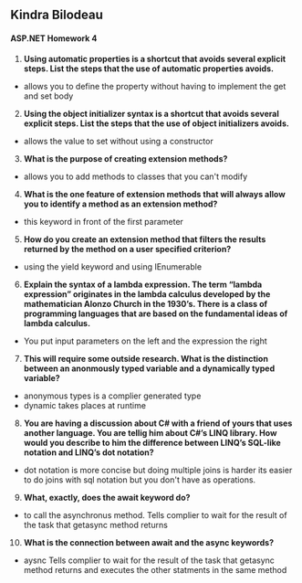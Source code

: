 ## Kindra Bilodeau
#### ASP.NET Homework 4

1. **Using automatic properties is a shortcut that avoids several explicit steps. List the steps that the use
of automatic properties avoids.**
  - allows you to define the property without having to implement the get and set body
2. **Using the object initializer syntax is a shortcut that avoids several explicit steps. List the steps that
the use of object initializers avoids.**
  -  allows the value to set without using a constructor
3. **What is the purpose of creating extension methods?**
  - allows you to add methods to classes that you can't modify
4. **What is the one feature of extension methods that will always allow you to identify a method as an
extension method?**
  - this keyword in front of the first parameter
5. **How do you create an extension method that filters the results returned by the method on a user
specified criterion?**
  - using the yield keyword and using IEnumerable
6. **Explain the syntax of a lambda expression. The term “lambda expression” originates in the lambda
calculus developed by the mathematician Alonzo Church in the 1930’s. There is a class of programming
languages that are based on the fundamental ideas of lambda calculus.**
  - You put input parameters on the left and the expression the right
7. **This will require some outside research. What is the distinction between an anonmously typed variable
and a dynamically typed variable?**
  - anonymous types is a complier generated type
  - dynamic takes places at runtime
8. **You are having a discussion about C# with a friend of yours that uses another language. You are
tellig him about C#’s LINQ library. How would you describe to him the difference between LINQ’s
SQL-like notation and LINQ’s dot notation?**
  - dot notation is more concise but doing multiple joins is harder
  its easier to do joins with sql notation but you don't have as operations. 
9. **What, exactly, does the await keyword do?**
  - to call the asynchronus method. Tells complier to wait for the result of the task that getasync method returns
10. **What is the connection between await and the async keywords?**
  - aysnc Tells complier to wait for the result of the task that getasync method returns and executes the other statments in the same method
